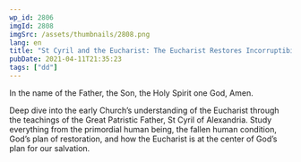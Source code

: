 ```yaml
---
wp_id: 2806
imgId: 2808
imgSrc: /assets/thumbnails/2808.png
lang: en
title: "St Cyril and the Eucharist: The Eucharist Restores Incorruptibility. by Fr. Anthony"
pubDate: 2021-04-11T21:35:23
tags: ["dd"]
---
```

<!-- page: 6 -->

<p>In the name of the Father, the Son, the Holy Spirit one God, Amen.</p>
<p>Deep dive into the early Church’s understanding of the Eucharist through the teachings of the Great Patristic Father, St Cyril of Alexandria. Study everything from the primordial human being, the fallen human condition, God’s plan of restoration, and how the Eucharist is at the center of God’s plan for our salvation.</p>

